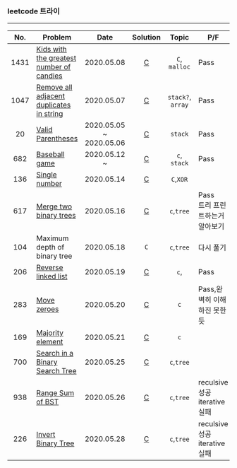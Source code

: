 ### leetcode 트라이

---



| No.  | Problem                                                      |               Date                |                           Solution                           |       Topic       | P/F                                  |
| :--: | ------------------------------------------------------------ | :-------------------------------: | :----------------------------------------------------------: | :---------------: | ------------------------------------ |
| 1431 | [Kids with the greatest number of candies](https://leetcode.com/problems/kids-with-the-greatest-number-of-candies/) |            2020.05.08             | [C](00leetcode/1431kids_with_the_greatest_number_of_candies.md) |   `C`, `malloc`   | Pass                                 |
| 1047 | [Remove all adjacent duplicates in string](https://leetcode.com/problems/remove-all-adjacent-duplicates-in-string/) |            2020.05.07             | [C](00leetcode/1047remove_all_adjacent_duplicatest_in_string.md) | `stack?`, `array` | Pass                                 |
|  20  | [Valid Parentheses](https://leetcode.com/problems/valid-parentheses/) | 2020.05.05<br />~<br />2020.05.06 |            [C](00leetcode/20valid_parentheses.md)            |      `stack`      | Pass                                 |
| 682  | [Baseball game](https://leetcode.com/problems/baseball-game/) |      2020.05.12<br />~<br />      |              [C](00leetcode/682baseballgame.md)              |   `c`, `stack`    | Pass                                 |
| 136  | [Single number](https://leetcode.com/problems/single-number/) |            2020.05.14             |             [C](00leetcode/136single_number.md)              |     `C`,`XOR`     |                                      |
| 617  | [Merge two binary trees](https://leetcode.com/problems/merge-two-binary-trees/) |            2020.05.16             |         [C](00leetcode/617merge_two_binary_trees.md)         |    `c`,`tree`     | Pass<br />트리 프린트하는거 알아보기 |
| 104  | Maximum depth of binary tree                                 |            2020.05.18             |                             `C`                              |    `c`,`tree`     | 다시 풀기                            |
| 206  | [Reverse linked list](https://leetcode.com/problems/reverse-linked-list/) |            2020.05.19             |          [C](00leetcode/206reverse_linked_list.md)           |       `c`,        | Pass                                 |
| 283  | [Move zeroes](https://leetcode.com/problems/move-zeroes/)    |            2020.05.20             |              [C](00leetcode/283move_zeroes.md)               |        `c`        | Pass,완벽히 이해하진 못한듯          |
| 169  | [Majority element](https://leetcode.com/problems/majority-element/) |            2020.05.21             |            [C](00leetcode/169Majority_element.md)            |        `c`        |                                      |
| 700  | [Search in a Binary Search Tree](https://leetcode.com/problems/search-in-a-binary-search-tree/) |            2020.05.25             |     [C](00leetcode/700Search_in_a_binary_search_tree.md)     |    `c`,`tree`     |                                      |
| 938  | [Range Sum of BST](https://leetcode.com/problems/range-sum-of-bst/) |            2020.05.26             |            [C](00leetcode/938Range_sum_of_BST.md)            |    `c`,`tree`     | reculsive 성공<br />iterative 실패   |
| 226  | [Invert Binary Tree](https://leetcode.com/problems/invert-binary-tree/) |            2020.05.28             |           [C](00leetcode/226invert_binary_tree.md)           |    `c`,`tree`     | reculsive 성공<br />iterative 실패   |


